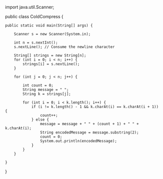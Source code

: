 import java.util.Scanner;

public class ColdCompress {
   
    public static void main(String[] args) {
       
        Scanner s = new Scanner(System.in);
        
        int n = s.nextInt();
        s.nextLine(); // Consume the newline character
        
        String[] strings = new String[n];
        for (int i = 0; i < n; i++) {
            strings[i] = s.nextLine();
        }
        
        for (int j = 0; j < n; j++) {
            
            int count = 0;
            String message = " ";
            String k = strings[j];

            for (int i = 0; i < k.length(); i++) {
                if (i != k.length() - 1 && k.charAt(i) == k.charAt(i + 1)) {
                    count++;
                } else {
                    message = message + " " + (count + 1) + " " + k.charAt(i);
                    String encodedMessage = message.substring(2);
                    count = 0;
                    System.out.println(encodedMessage);
                }
            }
        }
        
    }
}
